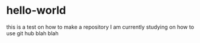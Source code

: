# hello-world
this is a test on how to make a repository
I am currently studying on how to use git hub
blah blah
